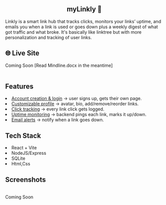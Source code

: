 <h2 align="center"> myLinkly 🫧  </h2>
Linkly is a smart link hub that tracks clicks, monitors your links’ uptime, and emails you when a link is used or goes down plus a weekly digest of what got traffic and what broke. It's basically like linktree but with more personalization and tracking of user links.

## 🌐 Live Site

Coming Soon [Read Mindline.docx in the meantime] <br>
<br>

## Features

 <li><a href="#">Account creation & login</a> → user signs up, gets their own page.</li>
  <li><a href="#">Customizable profile</a> → avatar, bio, add/remove/reorder links.</li>
  <li><a href="#">Click tracking</a> → every link click gets logged.</li>
  <li><a href="#">Uptime monitoring</a> → backend pings each link, marks it up/down.</li>
  <li><a href="#">Email alerts</a> → notify when a link goes down.</li>

## Tech Stack

<li> React + Vite</li>
<li> NodeJS/Express </li>
<li> SQLite </li>
<li> Html,Css </li>

## Screenshots

<br> Coming Soon </br>
